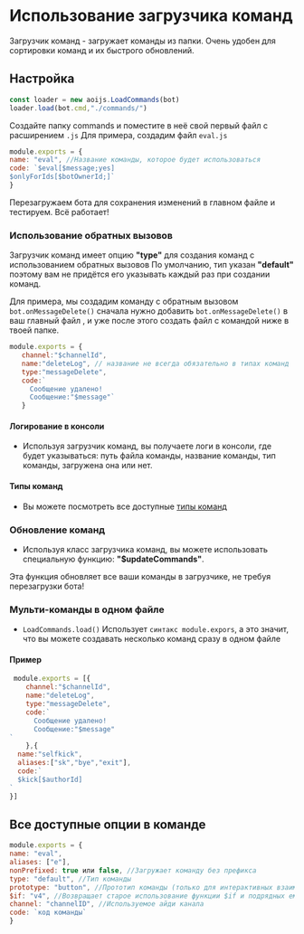 # Использование загрузчика команд
Загрузчик команд - загружает команды из папки. Очень удобен для сортировки команд и их быстрого обновлений.

## Настройка

```javascript
const loader = new aoijs.LoadCommands(bot)
loader.load(bot.cmd,"./commands/")
```
Создайте папку commands и поместите в неё свой первый файл с расширением `.js`
Для примера, создадим файл `eval.js`
```js
module.exports = {
name: "eval", //Название команды, которое будет использоваться
code: `$eval[$message;yes]
$onlyForIds[$botOwnerId;]`
}
```

Перезагружаем бота для сохранения изменений в главном файле и тестируем. Всё работает!

### Использование обратных вызовов

 Загрузчик команд имеет опцию **"type"** для создания команд с использованием обратных вызовов
 По умолчанию, тип указан **"default"** поэтому вам не придётся его указывать каждый раз при создании команд.

 Для примера, мы создадим команду с обратным вызовом `bot.onMessageDelete()`
 сначала нужно добавить  `bot.onMessageDelete()` в ваш главный файл , и уже после этого создать файл с командой ниже в твоей папке.

```javascript
module.exports = {
   channel:"$channelId",
   name:"deleteLog", // название не всегда обязательно в типах команд
   type:"messageDelete",
   code:`
     Сообщение удалено!
     Сообщение:"$message"`
   }
```

#### Логирование в консоли

* Используя загрузчик команд, вы получаете логи в консоли, где будет указываться: путь файла команды, название команды, тип команды, загружена она или нет.

#### Типы команд

* Вы можете посмотреть все доступные [типы команд](addictions/command-types)

### Обновление команд

* Используя класс загрузчика команд, вы можете использовать специальную функцию: **"$updateCommands"**.

Эта функция обновляет все ваши команды в загрузчике, не требуя перезагрузки бота!

### Мульти-команды в одном файле

* `LoadCommands.load()` Использует `синтакс module.expors`, а это значит, что вы можете создавать несколько команд сразу в одном файле

#### Пример

```javascript
 module.exports = [{
    channel:"$channelId",
    name:"deleteLog", 
    type:"messageDelete",
    code:`
      Сообщение удалено!
      Сообщение:"$message"
`
    },{
  name:"selfkick",
  aliases:["sk","bye","exit"],
  code:`
  $kick[$authorId]
`
}]
```

## Все доступные опции в команде
```js
module.exports = {
name: "eval",
aliases: ["e"],
nonPrefixed: true или false, //Загружает команду без префикса
type: "default", //Тип команды
prototype: "button", //Прототип команды (только для интерактивных взаимодействий)
$if: "v4", //Возвращает старое использование функции $if и подрядных ему
channel: "channelID", //Используемое айди канала
code: `код команды`
}
```
